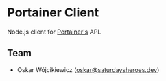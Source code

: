 # Portainer Client

Node.js client for [Portainer's](https://www.portainer.io) API.

## Team

- Oskar Wójcikiewicz (oskar@saturdaysheroes.dev)
